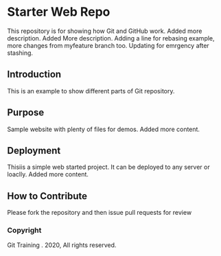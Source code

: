 # Starter Web Repo

This repository is for showing how Git and GitHub work. Added more description. Added More description. 
Adding a line for rebasing example, more changes from myfeature branch too.
Updating for emrgency after stashing.

## Introduction

This is an example to show different parts of Git repository. 

## Purpose

Sample website with plenty of files for demos. Added more content.

## Deployment

Thisiis a simple web started project. It can be deployed to any server or loaclly. Added more content.

## How to Contribute

Please fork the repository and then issue pull requests for review

### Copyright

Git Training . 2020, All rights reserved.